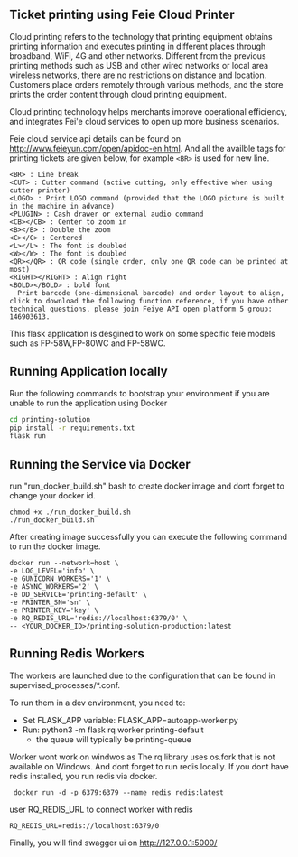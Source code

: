 ## Ticket printing using Feie Cloud Printer

Cloud printing refers to the technology that printing equipment obtains printing information and executes printing in different places through broadband, WiFi, 4G and other networks. Different from the previous printing methods such as USB and other wired networks or local area wireless networks, there are no restrictions on distance and location. Customers place orders remotely through various methods, and the store prints the order content through cloud printing equipment.

Cloud printing technology helps merchants improve operational efficiency, and integrates Fei'e cloud services to open up more business scenarios.

Feie cloud service api details can be found on http://www.feieyun.com/open/apidoc-en.html. 
And all the availble tags for printing tickets are given below, for example ```<BR>``` is used for new line.

```
<BR> : Line break
<CUT> : Cutter command (active cutting, only effective when using cutter printer)
<LOGO> : Print LOGO command (provided that the LOGO picture is built in the machine in advance)
<PLUGIN> : Cash drawer or external audio command
<CB></CB> : Center to zoom in
<B></B> : Double the zoom
<C></C> : Centered
<L></L> : The font is doubled
<W></W> : The font is doubled
<QR></QR> : QR code (single order, only one QR code can be printed at most)
<RIGHT></RIGHT> : Align right
<BOLD></BOLD> : bold font
  Print barcode (one-dimensional barcode) and order layout to align, click to download the following function reference, if you have other technical questions, please join Feiye API open platform 5 group: 146903613.
```

This flask application is desgined to work on some specific feie models such as FP-58W,FP-80WC and FP-58WC.


## Running Application locally

Run the following commands to bootstrap your environment if you are unable to run the application using Docker

```bash
cd printing-solution
pip install -r requirements.txt
flask run
```

## Running the Service via Docker
run "run_docker_build.sh" bash to create docker image and dont forget to change your docker id.

```shell
chmod +x ./run_docker_build.sh
./run_docker_build.sh
```
After creating image successfully you can execute the following command to run the docker image.

```shell
docker run --network=host \
-e LOG_LEVEL='info' \
-e GUNICORN_WORKERS='1' \
-e ASYNC_WORKERS='2' \
-e DD_SERVICE='printing-default' \
-e PRINTER_SN='sn' \
-e PRINTER_KEY='key' \
-e RQ_REDIS_URL='redis://localhost:6379/0' \
-- <YOUR_DOCKER_ID>/printing-solution-production:latest
```

## Running Redis Workers

The workers are launched due to the configuration that can be found in supervised_processes/*.conf.

To run them in a dev environment, you need to:
* Set FLASK_APP variable: FLASK_APP=autoapp-worker.py
* Run: python3 -m flask rq worker printing-default
  * the queue will typically be printing-queue

Worker wont work on windwos as The rq library uses os.fork that is not available on Windows. 
And dont forget to run redis locally. If you dont have redis installed, you run redis via docker.


```
 docker run -d -p 6379:6379 --name redis redis:latest
```
user RQ_REDIS_URL to connect worker with redis

```
RQ_REDIS_URL=redis://localhost:6379/0
```

Finally, you will find swagger ui on http://127.0.0.1:5000/

